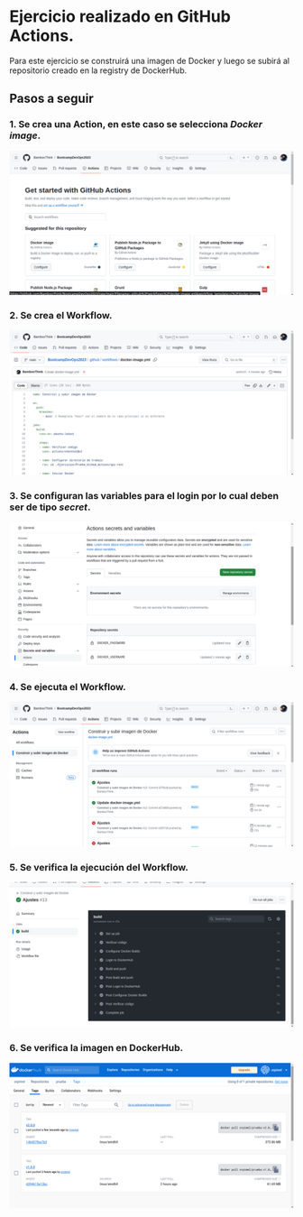 # Ejercicio realizado en GitHub Actions.

Para este ejercicio se construirá una imagen de Docker y luego se subirá al repositorio creado en la registry de DockerHub.

## Pasos a seguir

### 1. Se crea una Action, en este caso se selecciona _Docker image_.

<img src="./images/1.png">

### 2. Se crea el Workflow.

<img src="./images/2.png">

### 3. Se configuran las variables para el login por lo cual deben ser de tipo _secret_.

<img src="./images/3.png">

### 4. Se ejecuta el Workflow.

<img src="./images/4.png">

### 5. Se verifica la ejecución del Workflow.

<img src="./images/5.png">

### 6. Se verifica la imagen en DockerHub.

<img src="./images/6.png">